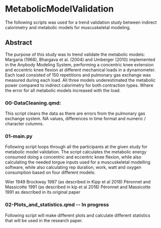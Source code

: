 # MetabolicModelValidation
The following scripts was used for a trend validation study between indirect calorimetry and metabolic models for muscuskeletal modeling.

## Abstract
The purpose of this study was to trend validate the metabolic models: Margaria
(1968), Bhargava et al. (2004) and Umberger (2010) implemented in the Anybody
Modeling System, performing a concentric knee extension and eccentric knee flexion at different mechanical loads in a dynamometer. Each load consisted of 150
repetitions and pulmonary gas exchange was measured during each load. All three models underestimated the metabolic power compared to indirect calorimetry for
both contraction types. Where the error for all metabolic models increased with the load.

### 00-DataCleaning.qmd: 
This script cleans the data as there are errors from the pulmonary gas exchange system. NA values, differences in time format and numeric / character columns.

### 01-main.py
Following script loops through all the participants at the given study for metabolic model validation.
The script calculates the metabolic energy consumed doing a concentric and eccentric knee flexion, 
while also calculating the needed torgue inputs used for a muscuskeletal modelling software, 
while also calculating rep duration, work, watt and oxygen consumption based on four different models:

Wier 1949
Brockway 1987 (as described in Kipp et al 2018)
Péronnet and Massicotte 1991 (as described in kip et al 2018)
Péronnet and Massicotte 1991 as described in its original paper

### 02-Plots_and_statistics.qmd -- In progress
Following script will make different plots and calculate different statistics that will be used in the research paper.
